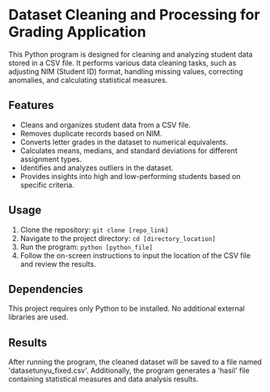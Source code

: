 # Dataset Cleaning and Processing for Grading Application
This Python program is designed for cleaning and analyzing student data stored in a CSV file. It performs various data cleaning tasks, such as adjusting NIM (Student ID) format, handling missing values, correcting anomalies, and calculating statistical measures.

## Features
- Cleans and organizes student data from a CSV file.
- Removes duplicate records based on NIM.
- Converts letter grades in the dataset to numerical equivalents.
- Calculates means, medians, and standard deviations for different assignment types.
- Identifies and analyzes outliers in the dataset.
- Provides insights into high and low-performing students based on specific criteria.

## Usage
1. Clone the repository: `git clone [repo_link]`
2. Navigate to the project directory: `cd [directory_location]`
3. Run the program: `python [python_file]`
4. Follow the on-screen instructions to input the location of the CSV file and review the results.

## Dependencies
This project requires only Python to be installed. No additional external libraries are used.

## Results
After running the program, the cleaned dataset will be saved to a file named 'datasetunyu_fixed.csv'. Additionally, the program generates a 'hasil' file containing statistical measures and data analysis results.
